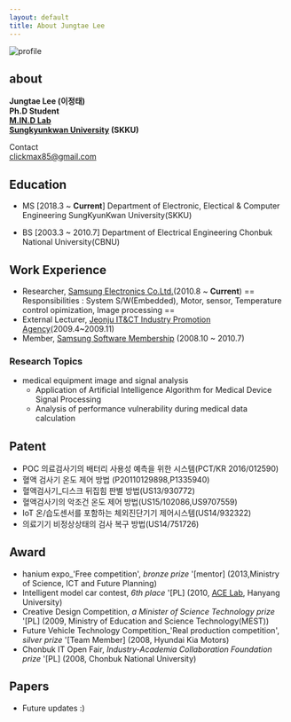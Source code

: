 ```yaml
---
layout: default
title: About Jungtae Lee
---
```




<!-- <div class="post">
<img src="{{ '/assets/img/profile.jpg' | prepend: site.baseurl }}" alt="">
</div> -->
![profile](https://jungtae9lee.github.io/assets/img/profile.jpg)
## about
  **Jungtae Lee (이정태)**  
  **Ph.D Student**  
  **[M.IN.D Lab][1]**  
  **[Sungkyunkwan University][2] (SKKU)**

[1]: https://mindlab-skku.github.io/
[2]: http://www.skku.edu/

Contact  
clickmax85@gmail.com

## Education
- MS [2018.3 ~ **Current**]
Department of Electronic, Electical & Computer Engineering
SungKyunKwan University(SKKU)

- BS [2003.3 ~ 2010.7]
Department of Electrical Engineering
Chonbuk National University(CBNU)

## Work Experience
- Researcher, [Samsung Electronics Co.Ltd.][7](2010.8 ~ **Current**)
 == Responsibilities : System S/W(Embedded), Motor, sensor, Temperature control opimization, Image processing ==
- External Lecturer, [Jeonju IT&CT Industry Promotion Agency][8](2009.4~2009.11)
- Member, [Samsung Software Membership][9] (2008.10 ~ 2010.7)

[7]: http://www.samsung.com
[8]: http://www.jica.or.kr
[9]: http://secmem.org/

### Research Topics
- medical equipment image and signal analysis
	- Application of Artificial Intelligence Algorithm for Medical Device Signal Processing
	- Analysis of performance vulnerability during medical data calculation


## Patent
- POC 의료검사기의 배터리 사용성 예측을 위한 시스템(PCT/KR 2016/012590)
- 혈액 검사기 온도 제어 방법 (P20110129898,P1335940)
- 혈액검사기_디스크 뒤집힘 판별 방법(US13/930772)
- 혈액검사기의 악조건 온도 제어 방법(US15/102086,US9707559)
- IoT 온/습도센서를 포함하는 체외진단기기 제어시스템(US14/932322)
- 의료기기 비정상상태의 검사 복구 방법(US14/751726)


## Award
- hanium expo_'Free competition', *bronze prize* '[mentor] 
 (2013,Ministry of Science, ICT and Future Planning)
- Intelligent model car contest, *6th place* '[PL] 
 (2010, [ACE Lab](http://www.acelab.org/eng/), Hanyang University)
- Creative Design Competition, *a Minister of Science Technology prize* '[PL] 
(2009, Ministry of Education and Science Technology(MEST))
- Future Vehicle Technology Competition_'Real production competition', *silver prize* '[Team Member] 
(2008, Hyundai Kia Motors)
- Chonbuk IT Open Fair, *Industry-Academia Collaboration Foundation prize* '[PL] 
(2008, Chonbuk National University)


## Papers
- Future updates :)